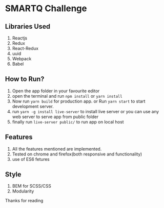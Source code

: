 # SMARTQ Challenge

## Libraries Used
1. Reactjs
2. Redux
3. React-Redux
4. uuid
5. Webpack
6. Babel

## How to Run?
1. Open the app folder in your favourite editor
2. open the terminal and run `npm install` or `yarn install`
3. Now run `yarn build` for production app.
or
Run `yarn start` to start development server.
4. run `yarn -g install live-server` to install live server or you can use any web server to serve app from public folder
5. finally run `live-server public/` to run app on local host

## Features
1. All the features mentioned are implemented.
2. Tested on chrome and firefox(both responsive and functionality)
3. use of ES6 fetures

## Style
1. BEM for SCSS/CSS
2. Modularity


Thanks for reading

